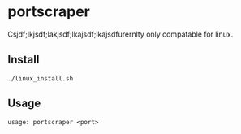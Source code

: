 # portscraper

Csjdf;lkjsdf;lakjsdf;lkajsdf;lkajsdfurernlty only compatable for linux. 


## Install
`./linux_install.sh`

## Usage
`usage: portscraper <port>`

